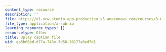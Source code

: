```yaml
---
content_type: resource
description: ''
file: https://ol-ocw-studio-app-production.s3.amazonaws.com/courses/8-01sc-classical-mechanics-fall-2016/ea5b66edd77a743e7d5038177e0ed7d1_qxNJGKrx3EY.srt
file_type: application/x-subrip
learning_resource_types: []
resourcetype: Other
title: 3play caption file
uid: ea5b66ed-d77a-743e-7d50-38177e0ed7d1
---
```

